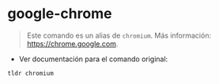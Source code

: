 # google-chrome

> Este comando es un alias de `chromium`.
> Más información: <https://chrome.google.com>.

- Ver documentación para el comando original:

`tldr chromium`
